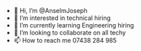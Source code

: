 - 👋 Hi, I’m @AnselmJoseph
- 👀 I’m interested in technical hiring
- 🌱 I’m currently learning Engineering hiring
- 💞️ I’m looking to collaborate on all techy
- 📫 How to reach me 07438 284 985 

<!---
AnselmJoseph/AnselmJoseph is a ✨ special ✨ repository because its `README.md` (this file) appears on your GitHub profile.
You can click the Preview link to take a look at your changes.
--->
